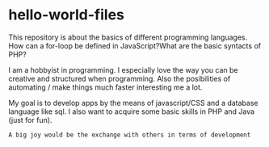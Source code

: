 # hello-world-files
This repository is about the basics of different programming languages. How can a for-loop be defined in JavaScript?What are the basic syntacts of PHP?

I am a hobbyist in programming. I especially love the way you can be creative and structured when programming. Also the posibilities of automating / make things much faster interesting me a lot.

My goal is to develop apps by the means of javascript/CSS and a database language like sql. I also want to acquire some basic skills in PHP and Java (just for fun).

```
A big joy would be the exchange with others in terms of development
```
